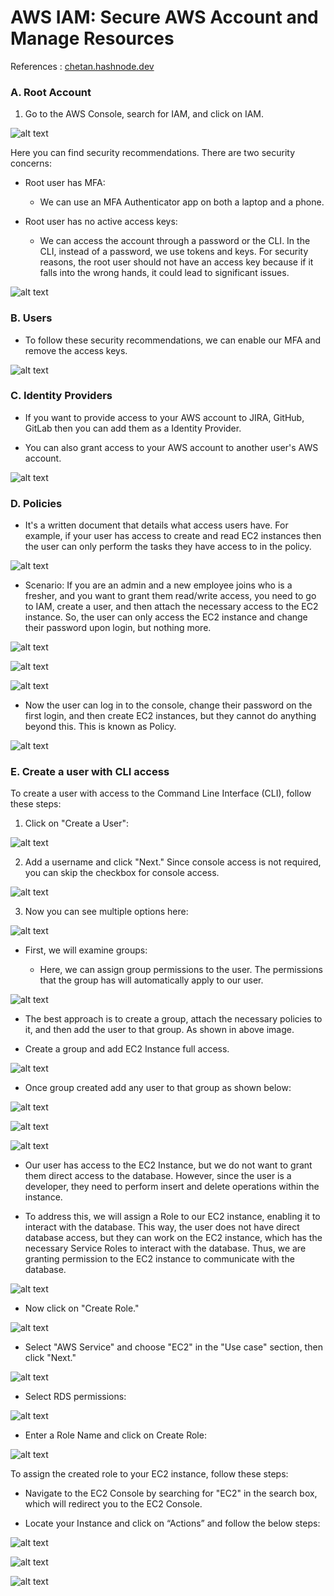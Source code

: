 # AWS IAM: Secure AWS Account and Manage Resources

References : [chetan.hashnode.dev](https://devops-concepts-by-chetan.hashnode.dev/aws-iam-a-step-by-step-guide-to-secure-your-aws-account-and-manage-resources)

### A. Root Account

1. Go to the AWS Console, search for IAM, and click on IAM.

![alt text](image.png)

Here you can find security recommendations. There are two security concerns:

- Root user has MFA:

  - We can use an MFA Authenticator app on both a laptop and a phone.

- Root user has no active access keys:

  - We can access the account through a password or the CLI. In the CLI, instead of a password, we use tokens and keys. For security reasons, the root user should not have an access key because if it falls into the wrong hands, it could lead to significant issues.

![alt text](image-1.png)

### B. Users

- To follow these security recommendations, we can enable our MFA and remove the access keys.

![alt text](image-2.png)

### C. Identity Providers

- If you want to provide access to your AWS account to JIRA, GitHub, GitLab then you can add them as a Identity Provider.

- You can also grant access to your AWS account to another user's AWS account.

![alt text](image-3.png)

### D. Policies

- It's a written document that details what access users have. For example, if your user has access to create and read EC2 instances then the user can only perform the tasks they have access to in the policy.

![alt text](image-4.png)

- Scenario: If you are an admin and a new employee joins who is a fresher, and you want to grant them read/write access, you need to go to IAM, create a user, and then attach the necessary access to the EC2 instance. So, the user can only access the EC2 instance and change their password upon login, but nothing more.

![alt text](image-5.png)

![alt text](image-6.png)

![alt text](image-7.png)

- Now the user can log in to the console, change their password on the first login, and then create EC2 instances, but they cannot do anything beyond this. This is known as Policy.

![alt text](image-8.png)

### E. Create a user with CLI access

To create a user with access to the Command Line Interface (CLI), follow these steps:

1. Click on "Create a User":

![alt text](image-9.png)

2. Add a username and click "Next." Since console access is not required, you can skip the checkbox for console access.

![alt text](image-10.png)

3. Now you can see multiple options here:

![alt text](image-11.png)

- First, we will examine groups:

  - Here, we can assign group permissions to the user. The permissions that the group has will automatically apply to our user.

![alt text](image-12.png)

- The best approach is to create a group, attach the necessary policies to it, and then add the user to that group. As shown in above image.

- Create a group and add EC2 Instance full access.

![alt text](image-13.png)

- Once group created add any user to that group as shown below:

![alt text](image-14.png)

![alt text](image-15.png)

![alt text](image-16.png)

- Our user has access to the EC2 Instance, but we do not want to grant them direct access to the database. However, since the user is a developer, they need to perform insert and delete operations within the instance.

- To address this, we will assign a Role to our EC2 instance, enabling it to interact with the database. This way, the user does not have direct database access, but they can work on the EC2 instance, which has the necessary Service Roles to interact with the database. Thus, we are granting permission to the EC2 instance to communicate with the database.

![alt text](image-17.png)

- Now click on "Create Role."

![alt text](image-18.png)

- Select "AWS Service" and choose "EC2" in the "Use case" section, then click "Next."

![alt text](image-19.png)

- Select RDS permissions:

![alt text](image-20.png)

- Enter a Role Name and click on Create Role:

![alt text](image-21.png)

To assign the created role to your EC2 instance, follow these steps:

- Navigate to the EC2 Console by searching for "EC2" in the search box, which will redirect you to the EC2 Console.

- Locate your Instance and click on “Actions” and follow the below steps:

![alt text](image-22.png)

![alt text](image-23.png)

![alt text](image-24.png)
